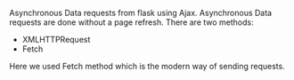 Asynchronous Data requests from flask using Ajax.
Asynchronous Data requests are done without a page refresh. There are two methods:
<ul>
<li>XMLHTTPRequest</li>
<li>Fetch</li>
</ul>
Here we used Fetch method which is the modern way of sending requests.

